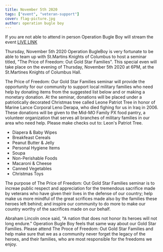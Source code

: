 ```yaml
---
title: November 5th 2020
tags: ["event", "veteran-support"]
cover: flag-picture.jpg
author: operation bugle boy
---
```


If you are not able to attend in person Operation Bugle Boy will stream the event
[LIVE LINK](https://us02web.zoom.us/meeting/register/tZYsc-ugrTktG9SEwfDAjaQozijNX8q8Nbvn)

Thursday, November 5th 2020 Operation BugleBoy is very fortunate to be able to team up with St.Martins Knights of Columbus to host a seminar titled, "The Price of Freedom: Out Gold Star Families".  This special even will take place on the evening of Thursday, November 5th 2020 at 6PM, at the St.Martines Knights of Columbus Hall.

The Price of Freedom: Our Gold Star Families seminar will provide the opportunity for our community to support local military families who need help by donating items from the suggested list below and or making a monetary donation. At the seminar, donations will be placed under a patriotically decorated Christmas tree called Leone Patriot Tree in honor of Marine Lance Corporal Leno Derapa, who died fighing for us in Iraq in 2006.  These donations will be given to the Mid-MO Family PX food pantry, a volunteer organization that serves all branches of military families in our area who need help.  Please make checks out to: Leon's Patriot Tree.

- Diapera & Baby Wipes
- Breakfeast Cereals
- Peanut Butter & Jelly
- Personal Hygiene Items
- Soupa
- Non-Perishable Foods
- Macaroni & Cheese
- Canned Vegetables
- Christmas Toys

The purpose of The Price of Freedom:
Out Gold Star Families seminar is to increae public respect and appreciation for the tremendous sacrifice made by veterans who have given their lives in the defense of our country; help make us more mindful of the great scrifices made also by the families these heroes left behind; and inspire our community to do more to make our country worthy of the sacrifices made on our behalf.

Abraham Lincoln once said, "A nation that does not honor its heroes will not long endure."  Operation Bugle Boy feels that same way about our Gold Star Families.  Please attend The Proce of Freedom: Out Gold Star Families and help make sure that we as a community never forget the legacy of the heroes, and their families, who are most responsible for the freedoms we enjoy.



